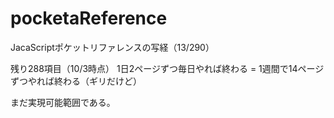 # pocketaReference
JacaScriptポケットリファレンスの写経（13/290）

残り288項目（10/3時点）
1日2ページずつ毎日やれば終わる = 1週間で14ページずつやれば終わる（ギリだけど）

まだ実現可能範囲である。
